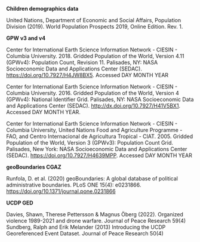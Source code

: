 **Children demographics data**

United Nations, Department of Economic and Social Affairs, Population Division (2019). World Population Prospects 2019, Online Edition. Rev. 1.

**GPW v3 and v4**

Center for International Earth Science Information Network - CIESIN - Columbia University. 2018. Gridded Population of the World, Version 4.11 (GPWv4): Population Count, Revision 11. Palisades, NY: NASA Socioeconomic Data and Applications Center (SEDAC). <https://doi.org/10.7927/H4JW8BX5>. Accessed DAY MONTH YEAR

Center for International Earth Science Information Network - CIESIN - Columbia University. 2016. Gridded Population of the World, Version 4 (GPWv4): National Identifier Grid. Palisades, NY: NASA Socioeconomic Data and Applications Center (SEDAC). <http://dx.doi.org/10.7927/H41V5BX1>. Accessed DAY MONTH YEAR.

Center for International Earth Science Information Network - CIESIN - Columbia University, United Nations Food and Agriculture Programme - FAO, and Centro Internacional de Agricultura Tropical - CIAT. 2005. Gridded Population of the World, Version 3 (GPWv3): Population Count Grid. Palisades, New York: NASA Socioeconomic Data and Applications Center (SEDAC). <https://doi.org/10.7927/H4639MPP>. Accessed DAY MONTH YEAR

**geoBoundaries CGAZ**

Runfola, D. et al. (2020) geoBoundaries: A global database of political administrative boundaries. PLoS ONE 15(4): e0231866. <https://doi.org/10.1371/journal.pone.0231866>

**UCDP GED**

Davies, Shawn, Therese Pettersson & Magnus Öberg (2022). Organized violence 1989-2021 and drone warfare. Journal of Peace Research 59(4) Sundberg, Ralph and Erik Melander (2013) Introducing the UCDP Georeferenced Event Dataset. Journal of Peace Research 50(4)
